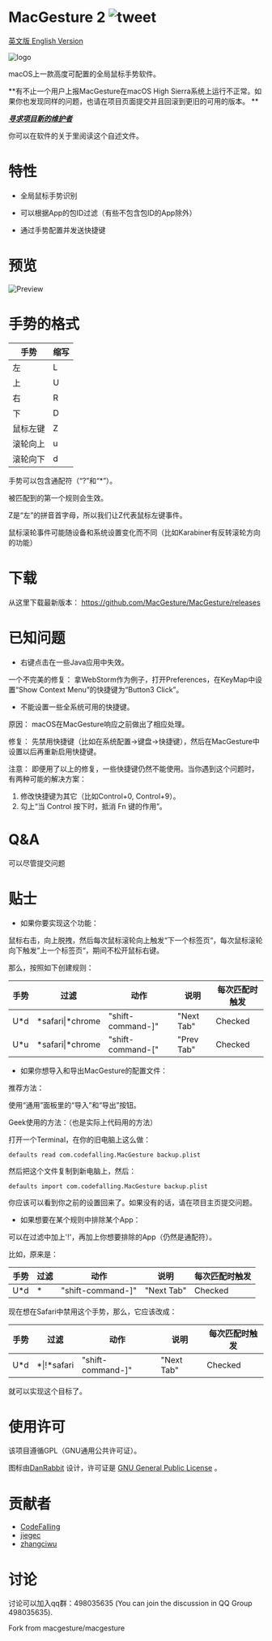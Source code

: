 # MacGesture 2 ![tweet](https://img.shields.io/twitter/url/https/github.com/CodeFalling/MacGesture.svg?style=social)

[英文版 English Version](https://github.com/MacGesture/MacGesture/blob/release/README.md)

![logo](logo.png)

macOS上一款高度可配置的全局鼠标手势软件。

**有不止一个用户上报MacGesture在macOS High Sierra系统上运行不正常。如果你也发现同样的问题，也请在项目页面提交并且回滚到更旧的可用的版本。 **

***<u>寻求项目新的维护者</u>***

你可以在软件的关于里阅读这个自述文件。

# 特性

- 全局鼠标手势识别

- 可以根据App的包ID过滤（有些不包含包ID的App除外）

- 通过手势配置并发送快捷键

# 预览

![Preview](https://cloud.githubusercontent.com/assets/5436704/14278725/bb126d36-fb5b-11e5-9fe8-5990ea4c1c28.gif)

# 手势的格式

| 手势   | 缩写   |
| ---- | ---- |
| 左    | L    |
| 上    | U    |
| 右    | R    |
| 下    | D    |
| 鼠标左键 | Z    |
| 滚轮向上 | u    |
| 滚轮向下 | d    |

手势可以包含通配符（“?”和“*”）。

被匹配到的第一个规则会生效。

Z是“左”的拼音首字母，所以我们让Z代表鼠标左键事件。

鼠标滚轮事件可能随设备和系统设置变化而不同（比如Karabiner有反转滚轮方向的功能）

# 下载

从这里下载最新版本： https://github.com/MacGesture/MacGesture/releases

# 已知问题

* 右键点击在一些Java应用中失效。

一个不完美的修复：
拿WebStorm作为例子，打开Preferences，在KeyMap中设置“Show Context Menu”的快捷键为“Button3 Click”。

* 不能设置一些全系统可用的快捷键。

原因：
macOS在MacGesture响应之前做出了相应处理。

修复：
先禁用快捷键（比如在系统配置->键盘->快捷键），然后在MacGesture中设置以后再重新启用快捷键。

注意：
即便用了以上的修复，一些快捷键仍然不能使用。当你遇到这个问题时，有两种可能的解决方案：
1. 修改快捷键为其它（比如Control+0, Control+9）。
2. 勾上“当 Control 按下时，抵消 Fn 键的作用”。

# Q&A

可以尽管提交问题

# 贴士

* 如果你要实现这个功能：

鼠标右击，向上脱拽，然后每次鼠标滚轮向上触发“下一个标签页“，每次鼠标滚轮向下触发”上一个标签页“，期间不松开鼠标右键。

那么，按照如下创建规则：

| 手势   | 过滤                 | 动作                 | 说明         | 每次匹配时触发 |
| ---- | ------------------ | ------------------ | ---------- | ------- |
| U*d  | \*safari\|\*chrome | "shift-command-\]" | "Next Tab" | Checked |
| U*u  | \*safari\|\*chrome | "shift-command-\[" | "Prev Tab" | Checked |

* 如果你想导入和导出MacGesture的配置文件：

推荐方法：

使用“通用”面板里的“导入”和“导出”按钮。

Geek使用的方法：（也是实际上代码用的方法）

打开一个Terminal，在你的旧电脑上这么做：

``` shell
defaults read com.codefalling.MacGesture backup.plist
```

然后把这个文件复制到新电脑上，然后：

``` shell
defaults import com.codefalling.MacGesture backup.plist
```

你应该可以看到你之前的设置回来了。如果没有的话，请在项目主页提交问题。

* 如果想要在某个规则中排除某个App：

可以在过滤中加上'!'，再加上你想要排除的App（仍然是通配符）。

比如，原来是：

| 手势   | 过滤   | 动作                 | 说明         | 每次匹配时触发 |
| ---- | ---- | ------------------ | ---------- | ------- |
| U*d  | \*   | "shift-command-\]" | "Next Tab" | Checked |

现在想在Safari中禁用这个手势，那么，它应该改成：

| 手势   | 过滤           | 动作                 | 说明         | 每次匹配时触发 |
| ---- | ------------ | ------------------ | ---------- | ------- |
| U*d  | \*\|!*safari | "shift-command-\]" | "Next Tab" | Checked |

就可以实现这个目标了。

# 使用许可

该项目遵循GPL（GNU通用公共许可证）。

图标由[DanRabbit](http://www.iconarchive.com/artist/danrabbit.html) 设计，许可证是 [GNU General Public License](https://en.wikipedia.org/wiki/GNU_General_Public_License) 。 

# 贡献者

- [CodeFalling](https://github.com/codefalling)
- [jiegec](https://github.com/jiegec)
- [zhangciwu](https://github.com/zhangciwu)

# 讨论

讨论可以加入qq群：498035635 (You can join the discussion in QQ Group 498035635).

Fork from macgesture/macgesture
